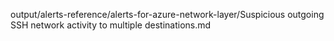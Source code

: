 output/alerts-reference/alerts-for-azure-network-layer/Suspicious outgoing SSH network activity to multiple destinations.md